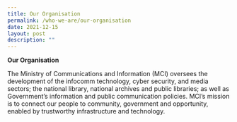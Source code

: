 ```yaml
---
title: Our Organisation
permalink: /who-we-are/our-organisation
date: 2021-12-15
layout: post
description: ""
---
```

**Our Organisation**

The Ministry of Communications and Information (MCI) oversees the development of the infocomm technology, cyber security, and media sectors; the national library, national archives and public libraries; as well as Government’s information and public communication policies. MCI’s mission is to connect our people to community, government and opportunity, enabled by trustworthy infrastructure and technology.